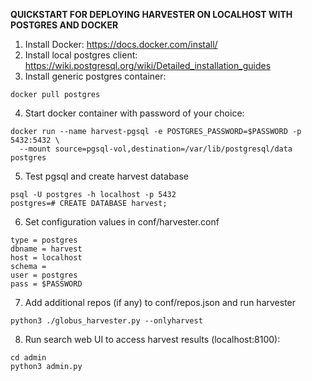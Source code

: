**QUICKSTART FOR DEPLOYING HARVESTER ON LOCALHOST WITH POSTGRES AND DOCKER**

1. Install Docker: https://docs.docker.com/install/
2. Install local postgres client: https://wiki.postgresql.org/wiki/Detailed_installation_guides
3. Install generic postgres container:
``` shell
docker pull postgres
```
4. Start docker container with password of your choice:
``` shell
docker run --name harvest-pgsql -e POSTGRES_PASSWORD=$PASSWORD -p 5432:5432 \
  --mount source=pgsql-vol,destination=/var/lib/postgresql/data postgres
```
5. Test pgsql and create harvest database
``` shell
psql -U postgres -h localhost -p 5432
postgres=# CREATE DATABASE harvest;
```
6. Set configuration values in conf/harvester.conf
```shell
type = postgres
dbname = harvest
host = localhost
schema =
user = postgres
pass = $PASSWORD
```
7. Add additional repos (if any) to conf/repos.json and run harvester
``` shell
python3 ./globus_harvester.py --onlyharvest
```
8. Run search web UI to access harvest results (localhost:8100):
``` shell
cd admin
python3 admin.py
```

